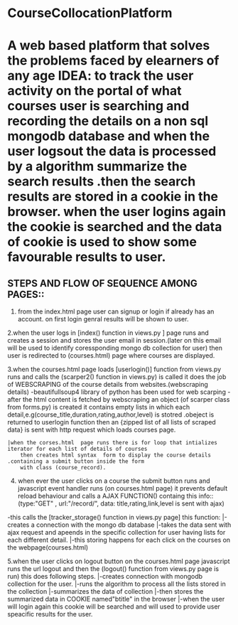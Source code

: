 # CourseCollocationPlatform
A web  based platform that solves the problems faced by elearners of any age
IDEA: to track the user activity on the portal of what courses user is searching and recording 
the details on a non sql mongodb database and when the user logsout the data is processed by a algorithm 
summarize the search results .then the search results are stored in a cookie in the browser.
when the user logins again the cookie is searched and the data of cookie is used to show some favourable 
results to user.
==================================================================================================================

STEPS AND FLOW OF SEQUENCE AMONG PAGES::
----------------------------------------

1. from the index.html page user can signup or login if already has an account.
	on first login genral results will be shown to user.

2.when the user logs in [index() function in views.py ] page runs and creates a session and stores the 
	user email in session.(later on this email will be used to identify coressponding mongo db collection for user)
	then user is redirected to (courses.html)  page where courses are displayed.

3.when the courses.html page loads [userlogin()] function from views.py runs and calls the 
	(scarper2() function in views.py) is called it does the job of
	WEBSCRAPING of the course details from websites.(webscraping details)
		-beautifullsoup4 library of python has been used for web scarping
		-after the html content is fetched by webscraping an object (of scarper class from forms.py)
		  is created it contains empty lists in which each detail,e.g(course_title,duration,rating,author,level)
		   is stotred .obeject is returned to userlogin function then an {zipped list of all lists of scraped data}
		   is sent with http request which loads courses page. 

	|when the corses.html  page runs there is for loop that intializes iterator for each list of details of courses
		then creates html syntax  form to display the course details .containing a submit button inside the form
 		with class (course_record).

4. when ever the user clicks on a course the submit button runs and javascript event handler runs (on courses.html page)
 it prevents default reload behaviour and calls a AJAX FUNCTION() containg this info::
(type:"GET" , url:"/record/", data: title,rating,link,level  is sent with ajax)

-this calls the [tracker_storage() function in views.py page] this function:
		|-creates a connection with the mongo db database
		|-takes the data sent with ajax request and apeends in the specific collection for user
			having lists for each different detail.
		|-this storing happens for each click on the courses on the webpage(courses.html)

5.when the user clicks on logout button on the courses.html page javascript runs the url logout
and then the (logout() function from views.py page is run) this does following steps.
	|-creates connection with mongodb collection for the user.
	|-runs the algorithm to process all the lists stored in the collection
	|-summarizes the data of collection
	|-then stores the summarized data in COOKIE named"btitle"  in the browser
	|-when the user will login again this cookie will be searched and will used to provide user speacific
	 results for the user.
